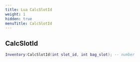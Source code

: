 ```yaml
---
title: Lua CalcSlotId
weight: 1
hidden: true
menuTitle: CalcSlotId
---
```

## CalcSlotId
```lua
Inventory:CalcSlotId(int slot_id, int bag_slot); -- number
```